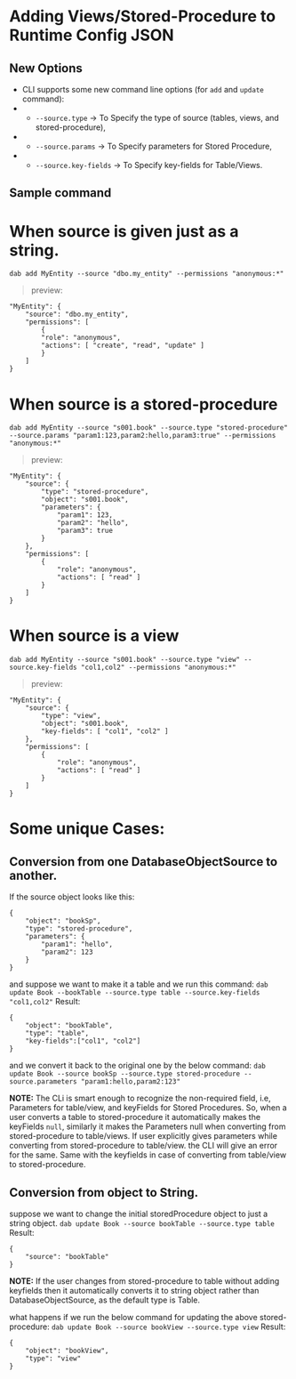 # Adding Views/Stored-Procedure to Runtime Config JSON

## New Options
- CLI supports some new command line options (for `add` and `update` command):
- - `--source.type` -> To Specify the type of source (tables, views, and stored-procedure),
- -  `--source.params` -> To Specify parameters for Stored Procedure,
- -  `--source.key-fields` -> To Specify key-fields for Table/Views.

## Sample command
# When source is given just as a string.
`dab add MyEntity --source "dbo.my_entity" --permissions "anonymous:*"`
> preview:
```
"MyEntity": {
    "source": "dbo.my_entity",
    "permissions": [
        {
        "role": "anonymous",
        "actions": [ "create", "read", "update" ]
        }
    ]
}
```

# When source is a stored-procedure
`dab add MyEntity --source "s001.book" --source.type "stored-procedure" --source.params "param1:123,param2:hello,param3:true" --permissions "anonymous:*"`
> preview:
```
"MyEntity": {
    "source": {
        "type": "stored-procedure",
        "object": "s001.book",
        "parameters": {
            "param1": 123,
            "param2": "hello",
            "param3": true
        }
    },
    "permissions": [
        {
            "role": "anonymous",
            "actions": [ "read" ]
        }
    ]
}
```

# When source is a view
`dab add MyEntity --source "s001.book" --source.type "view" --source.key-fields "col1,col2" --permissions "anonymous:*"`
> preview:
```
"MyEntity": {
    "source": {
        "type": "view",
        "object": "s001.book",
        "key-fields": [ "col1", "col2" ]
    },
    "permissions": [
        {
            "role": "anonymous",
            "actions": [ "read" ]
        }
    ]
}
```

# Some unique Cases:
## Conversion from one DatabaseObjectSource to another.
If the source object looks like this:
```
{
	"object": "bookSp",
	"type": "stored-procedure",
	"parameters": {
		"param1": "hello",
		"param2": 123
	}
}
```

and suppose we want to make it a table and we run this command:
`dab update Book --bookTable --source.type table --source.key-fields "col1,col2"`
Result:
```
{
	"object": "bookTable",
	"type": "table",
	"key-fields":["col1", "col2"]
}
```
and we convert it back to the original one by the below command:
`dab update Book --source bookSp --source.type stored-procedure --source.parameters "param1:hello,param2:123"`

**NOTE:**
The CLi is smart enough to recognize the non-required field, i.e, Parameters for table/view, and keyFields for Stored Procedures.
So, when a user converts a table to stored-procedure it automatically makes the keyFields `null`, similarly it makes the Parameters null when converting from stored-procedure to table/views. 
If user explicitly gives parameters while converting from stored-procedure to table/view. the CLI will give an error for the same. Same with the keyfields in case of converting from table/view to stored-procedure.

## Conversion from object to String.
suppose we want to change the initial storedProcedure object to just a string object.
`dab update Book --source bookTable --source.type table`
Result:
```
{
	"source": "bookTable"
}
```
**NOTE:**
If the user changes from stored-procedure to table without adding keyfields then it automatically converts it to string object rather than DatabaseObjectSource, as the default type is Table.

what happens if we run the below command for updating the above stored-procedure:
`dab update Book --source bookView --source.type view`
Result:
```
{
	"object": "bookView",
	"type": "view"
}
```
